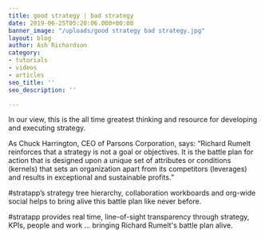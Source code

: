 ```yaml
---
title: good strategy | bad strategy
date: 2019-06-25T05:20:06.000+00:00
banner_image: "/uploads/good strategy bad strategy.jpg"
layout: blog
author: Ash Richardson
category:
- tutorials
- videos
- articles
seo_title: ''
seo_description: ''

---
```

In our view, this is the all time greatest thinking and resource for developing and executing strategy.

As Chuck Harrington, CEO of Parsons Corporation, says: “Richard Rumelt reinforces that a strategy is not a goal or objectives.  It is the battle plan for action that is designed upon a unique set of attributes or conditions (kernels) that sets an organization apart from its competitors (leverages) and results in exceptional and sustainable profits.”

\#stratapp’s strategy tree hierarchy, collaboration workboards and org-wide social helps to bring alive this battle plan like never before.

\#stratapp provides real time, line-of-sight transparency through strategy, KPIs, people and work … bringing Richard Rumelt's battle plan alive.
